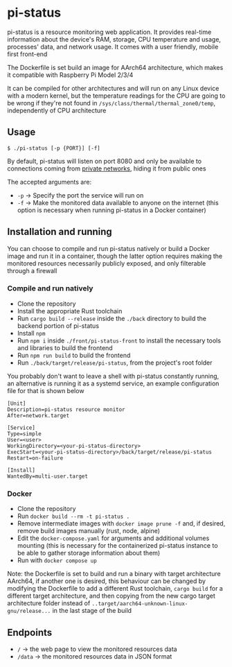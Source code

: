 # pi-status
pi-status is a resource monitoring web application. It provides real-time information about the device's RAM, storage, CPU temperature and usage, processes' data, and network usage. It comes with a user friendly, mobile first front-end

The Dockerfile is set build an image for AArch64 architecture, which makes it compatible with Raspberry Pi Model 2/3/4

It can be compiled for other architectures and will run on any Linux device with a modern kernel, but the temperature readings for the CPU are going to be wrong if they're not found in `/sys/class/thermal/thermal_zone0/temp`, independently of CPU architecture

## Usage
```
$ ./pi-status [-p {PORT}] [-f]
```

By default, pi-status will listen on port 8080 and only be available to connections coming from [private networks](https://en.wikipedia.org/wiki/Private_network), hiding it from public ones

The accepted arguments are:

- `-p` -> Specify the port the service will run on
- `-f` -> Make the monitored data available to anyone on the internet (this option is necessary when running pi-status in a Docker container)

## Installation and running
You can choose to compile and run pi-status natively or build a Docker image and run it in a container, though the latter option requires making the monitored resources necessarily publicly exposed, and only filterable through a firewall

### Compile and run natively
- Clone the repository
- Install the appropriate Rust toolchain
- Run `cargo build --release` inside the `./back` directory to build the backend portion of pi-status
- Install `npm`
- Run `npm i` inside `./front/pi-status-front` to install the necessary tools and libraries to build the frontend
- Run `npm run build` to build the frontend
- Run `./back/target/release/pi-status`, from the project's root folder

You probably don't want to leave a shell with pi-status constantly running, an alternative is running it as a systemd service, an example configuration file for that is shown below
```
[Unit]
Description=pi-status resource monitor
After=network.target

[Service]
Type=simple
User=<user>
WorkingDirectory=<your-pi-status-directory>
ExecStart=<your-pi-status-directory>/back/target/release/pi-status
Restart=on-failure

[Install]
WantedBy=multi-user.target
```
### Docker
- Clone the repository
- Run `docker build --rm -t pi-status .`
- Remove intermediate images with `docker image prune -f` and, if desired, remove build images manually (rust, node, alpine)
- Edit the `docker-compose.yaml` for arguments and additional volumes mounting (this is necessary for the containerized pi-status instance to be able to gather storage information about them)
- Run with `docker compose up`

Note: the Dockerfile is set to build and run a binary with target architecture AArch64, if another one is desired, this behaviour can be changed by modifying the Dockerfile to add a different Rust toolchain, `cargo build` for a different target architecture, and then copying from the new cargo target architecture folder instead of `..target/aarch64-unknown-linux-gnu/release...` in the last stage of the build

## Endpoints
- `/` -> the web page to view the monitored resources data
- `/data` -> the monitored resources data in JSON format
